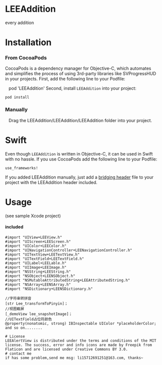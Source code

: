 # LEEAddition
every addition
# Installation
### From CocoaPods
CocoaPods is a dependency manager for Objective-C, which automates and simplifies the process of using 3rd-party libraries like SVProgressHUD in your projects. First, add the following line to your Podfile:<br>
    
    pod 'LEEAddition'
Second, install `LEEAddition` into your project:<br>
    
    pod install  
### Manually
    Drag the LEEAddition/LEEAddition/LEEAddition folder into your project.
# Swift
Even though `LEEAddition` is written in Objective-C, it can be used in Swift with no hassle. If you use CocoaPods add the following line to your Podfile:<br>

    use_frameworks!    
 If you added LEEAddition manually, just add a [bridging header](https://developer.apple.com/library/content/documentation/Swift/Conceptual/BuildingCocoaApps/MixandMatch.html) file to your project with the LEEAddition header included.

# Usage
(see sample Xcode project)
#### included
```
#import "UIView+LEEView.h"
#import "UIScreen+LEEScreen.h"
#import "UIColor+LEEColor.h"
#import "UINavigationController+LEENavigationController.h"
#import "UITextView+LEETextView.h"
#import "UITextField+LEETextField.h"
#import "UILabel+LEELable.h"
#import "UIImage+LEEImage.h"
#import "NSString+LEEString.h"
#import "NSObject+LEENSObject.h"
#import "NSMutableAttributedString+LEEAttributedString.h"
#import "NSArray+LEENSArray.h"
#import "NSDictionary+LEENSDictionary.h"
```
```
//字符串转拼音
[str Lee_transformToPinyin]；
//视图截屏
[_demoView lee_snapshotImage]；
//UITextField占位符颜色
@property(nonatomic, strong) IBInspectable UIColor *placeholderColor;
and so on........
```
```
# License
LEEAlertView is distributed under the terms and conditions of the MIT license. The success, error and info icons are made by Freepik from Flaticon and are licensed under Creative Commons BY 3.0.
# contact me
if has some problem,send me msg: li15712691251@163.com, thanks~
